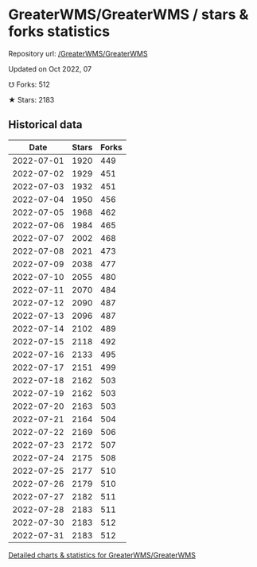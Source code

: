 # GreaterWMS/GreaterWMS / stars & forks statistics

Repository url: [/GreaterWMS/GreaterWMS](https://github.com/GreaterWMS/GreaterWMS)

Updated on Oct 2022, 07

☋ Forks: 512

★ Stars: 2183

## Historical data
| Date | Stars | Forks |
|------|-------|-------|
| 2022-07-01 | 1920 | 449 | 
| 2022-07-02 | 1929 | 451 | 
| 2022-07-03 | 1932 | 451 | 
| 2022-07-04 | 1950 | 456 | 
| 2022-07-05 | 1968 | 462 | 
| 2022-07-06 | 1984 | 465 | 
| 2022-07-07 | 2002 | 468 | 
| 2022-07-08 | 2021 | 473 | 
| 2022-07-09 | 2038 | 477 | 
| 2022-07-10 | 2055 | 480 | 
| 2022-07-11 | 2070 | 484 | 
| 2022-07-12 | 2090 | 487 | 
| 2022-07-13 | 2096 | 487 | 
| 2022-07-14 | 2102 | 489 | 
| 2022-07-15 | 2118 | 492 | 
| 2022-07-16 | 2133 | 495 | 
| 2022-07-17 | 2151 | 499 | 
| 2022-07-18 | 2162 | 503 | 
| 2022-07-19 | 2162 | 503 | 
| 2022-07-20 | 2163 | 503 | 
| 2022-07-21 | 2164 | 504 | 
| 2022-07-22 | 2169 | 506 | 
| 2022-07-23 | 2172 | 507 | 
| 2022-07-24 | 2175 | 508 | 
| 2022-07-25 | 2177 | 510 | 
| 2022-07-26 | 2179 | 510 | 
| 2022-07-27 | 2182 | 511 | 
| 2022-07-28 | 2183 | 511 | 
| 2022-07-30 | 2183 | 512 | 
| 2022-07-31 | 2183 | 512 | 


[Detailed charts & statistics for GreaterWMS/GreaterWMS](https://reviewgithub.com/rep/GreaterWMS/GreaterWMS)
